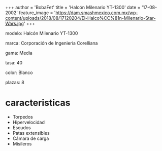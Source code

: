 +++
author = 'BobaFet'
title = 'Halcón Milenario YT-1300'
date = '17-08-2002'
feature_image = 'https://dam.smashmexico.com.mx/wp-content/uploads/2018/08/17120204/El-Halco%CC%81n-Milenario-Star-Wars.jpg'
+++
<!--more--> 
modelo: Halcón Milenario YT-1300

marca: Corporación de Ingeniería Corelliana

gama: Media

tasa: 40

color: Blanco

plazas: 8

# caracteristicas
* Torpedos
* Hipervelocidad
* Escudos
* Patas extensibles
* Cámara de carga
* Misileros

